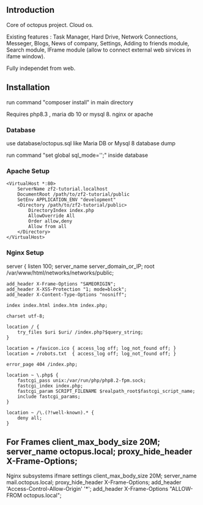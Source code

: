 Introduction
------------
Core of octopus project. Cloud os. 

Existing features :
        Task Manager,
        Hard Drive,
        Network Connections,
        Messeger,
        Blogs, News of company,
        Settings,
        Adding to friends module,
        Search module,
        IFrame module (allow to connect external web sirvices in ifame window).

Fully independet from web.

Installation
------------

run command "composer install" in main directory

Requires php8.3 , maria db 10 or mysql 8. nginx or apache

### Database
use database/octopus.sql like Maria DB or Mysql 8 database dump


run command  "set global sql_mode='';" inside database


### Apache Setup

    <VirtualHost *:80>
        ServerName zf2-tutorial.localhost
        DocumentRoot /path/to/zf2-tutorial/public
        SetEnv APPLICATION_ENV "development"
        <Directory /path/to/zf2-tutorial/public>
            DirectoryIndex index.php
            AllowOverride All
            Order allow,deny
            Allow from all
        </Directory>
    </VirtualHost>

    
### Nginx Setup

server {
    listen 100;
    server_name server_domain_or_IP;
    root /var/www/html/networks/networks/public;

    add_header X-Frame-Options "SAMEORIGIN";
    add_header X-XSS-Protection "1; mode=block";
    add_header X-Content-Type-Options "nosniff";

    index index.html index.htm index.php;

    charset utf-8;

    location / {
        try_files $uri $uri/ /index.php?$query_string;
    }

    location = /favicon.ico { access_log off; log_not_found off; }
    location = /robots.txt  { access_log off; log_not_found off; }

    error_page 404 /index.php;

    location ~ \.php$ {
        fastcgi_pass unix:/var/run/php/php8.2-fpm.sock;
        fastcgi_index index.php;
        fastcgi_param SCRIPT_FILENAME $realpath_root$fastcgi_script_name;
        include fastcgi_params;
    }

    location ~ /\.(?!well-known).* {
        deny all;
    }

###
For Frames
client_max_body_size 20M;
server_name  octopus.local;
proxy_hide_header X-Frame-Options;
---
Nginx subsystems ifmare settings
client_max_body_size 20M;
server_name mail.octopus.local;
proxy_hide_header X-Frame-Options;
add_header 'Access-Control-Allow-Origin' '*';
add_header X-Frame-Options "ALLOW-FROM octopus.local";



